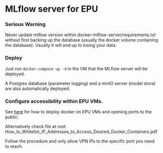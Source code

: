 MLflow server for EPU
=====================
### Serious Warning

Never update mlflow version within docker-mlflow-server/requirements.txt without first backing up the database (usually the docker volume containing the database). Usually it will end up to losing your data.


### Deploy

Just run ``docker-compose up -d`` in the VM that the MLflow server will be deployed.

A Postgres database (parameter logging) and a minIO server (model store) are also automatically deployed. 

### Configure accessibility within EPU VMs.

See [here](https://medium.com/swlh/how-to-whitelist-ip-addresses-to-access-desired-docker-containers-5f6c8fcfa7f6) for how to deploy docker on EPU VMs and opening ports to the public:

Alternatively check file at root: How_to_Whitelist_IP_Addresses_to_Access_Desired_Docker_Containers.pdf

Follow the procedure and only allow VPN IPs to the specific port you need to reach.

